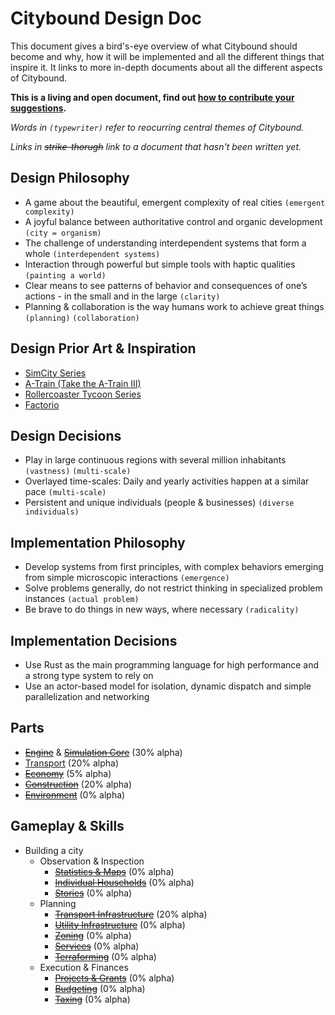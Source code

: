 # Citybound Design Doc

This document gives a bird's-eye overview of what Citybound should become and why, how it will be implemented and all the different things that inspire it. It links to more in-depth documents about all the different aspects of Citybound.

**This is a living and open document, find out [how to contribute your suggestions](../CONTRIBUTING.md).**

*Words in `(typewriter)` refer to reocurring central themes of Citybound.*

*Links in ~~strike-thorugh~~ link to a document that hasn't been written yet.*

## Design Philosophy

* A game about the beautiful, emergent complexity of real cities `(emergent complexity)`
* A joyful balance between authoritative control and organic development `(city = organism)`
* The challenge of understanding interdependent systems that form a whole `(interdependent systems) `
* Interaction through powerful but simple tools with haptic qualities `(painting a world)`
* Clear means to see patterns of behavior and consequences of one’s actions - in the small and in the large `(clarity)`
* Planning & collaboration is the way humans work to achieve great things `(planning)` `(collaboration)`

## Design Prior Art & Inspiration

* [SimCity Series](https://en.wikipedia.org/wiki/SimCity)
* [A-Train (Take the A-Train III)](https://en.wikipedia.org/wiki/A-Train#A-Train_III)
* [Rollercoaster Tycoon Series](https://en.wikipedia.org/wiki/RollerCoaster_Tycoon)
* [Factorio](https://en.wikipedia.org/wiki/Factorio)

## Design Decisions

* Play in large continuous regions with several million inhabitants `(vastness)` `(multi-scale)`
* Overlayed time-scales: Daily and yearly activities happen at a similar pace `(multi-scale)`
* Persistent and unique individuals (people & businesses) `(diverse individuals)`

## Implementation Philosophy

* Develop systems from first principles, with complex behaviors emerging from simple microscopic interactions `(emergence)`
* Solve problems generally, do not restrict thinking in specialized problem instances `(actual problem)`
* Be brave to do things in new ways, where necessary `(radicality)`

## Implementation Decisions

* Use Rust as the main programming language for high performance and a strong type system to rely on
* Use an actor-based model for isolation, dynamic dispatch and simple parallelization and networking

## Parts

* ~~[Engine](../engine/README.md)~~ & ~~[Simulation Core](core/README.md)~~ (30% alpha)
* [Transport](transport/README.md) (20% alpha)
* ~~[Economy](economy/README.md)~~ (5% alpha)
* ~~[Construction](construction/README.md)~~ (20% alpha)
* ~~[Environment](environment/README.md)~~ (0% alpha)

## Gameplay & Skills

* Building a city
  * Observation & Inspection
    * ~~[Statistics & Maps](inspection/stats/README.md)~~ (0% alpha)
    * ~~[Individual Households](inspection/households/README.md)~~ (0% alpha)
    * ~~[Stories](inspection/stories/README.md)~~ (0% alpha)
  * Planning
    * ~~[Transport Infrastructure](transport/planning/README.md)~~ (20% alpha)
    * ~~[Utility Infrastructure](utilities/README.md)~~ (0% alpha)
    * ~~[Zoning](zoning/README.md)~~ (0% alpha)
    * ~~[Services](services/README.md)~~ (0% alpha)
    * ~~[Terraforming](environment/terraforming/README.md)~~ (0% alpha)
  * Execution & Finances
    * ~~[Projects & Grants](projects/README.md)~~ (0% alpha)
    * ~~[Budgeting](finances/README.md)~~ (0% alpha)
    * ~~[Taxing](finances/README.md)~~ (0% alpha)
